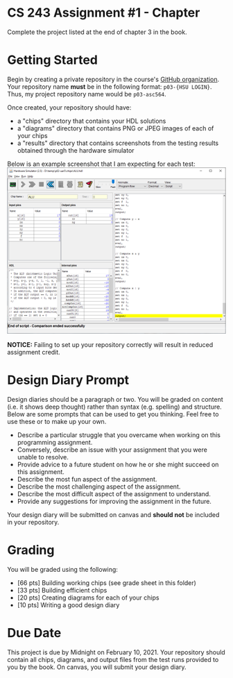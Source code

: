 # CS 243 Assignment #1 - Chapter 
Complete the project listed at the end of chapter 3 in the book.    

# Getting Started
Begin by creating a private repository in the course's [GitHub organization](https://github.com/HSU-S21-CS243).
Your repository name **__must__** be in the following format: ```p03-{HSU LOGIN}```.  Thus, my project repository
name would be ```p03-asc564```.  

Once created, your repository should have:
* a "chips" directory that contains your HDL solutions
* a "diagrams" directory that contains PNG or JPEG images of each of your chips
* a "results" directory that contains screenshots from the testing results obtained through the hardware simulator

Below is an example screenshot that I am expecting for each test:
![example screenshot](example_ss.png)

**__NOTICE:__** Failing to set up your repository correctly will result in reduced assignment credit.  

# Design Diary Prompt
Design diaries should be a paragraph or two.  You will be graded on content (i.e. it shows 
deep thought) rather than syntax (e.g. spelling) and structure.  Below are some prompts that can be used to get 
you thinking.  Feel free to use these or to make up your own.
* Describe a particular struggle that you overcame when working on this programming assignment.
* Conversely, describe an issue with your assignment that you were unable to resolve.
* Provide advice to a future student on how he or she might succeed on this assignment.
* Describe the most fun aspect of the assignment.
* Describe the most challenging aspect of the assignment.
* Describe the most difficult aspect of the assignment to understand.
* Provide any suggestions for improving the assignment in the future.

Your design diary will be submitted on canvas and **__should not__** be included in your repository.

# Grading
You will be graded using the following:
* [66 pts] Building working chips (see grade sheet in this folder)
* [33 pts] Building efficient chips 
* [20 pts] Creating diagrams for each of your chips
* [10 pts] Writing a good design diary

# Due Date
This project is due by Midnight on February 10, 2021.  Your repository should contain all chips, diagrams, and output files from the test runs provided to you by the book.  On canvas, you will submit your design diary.